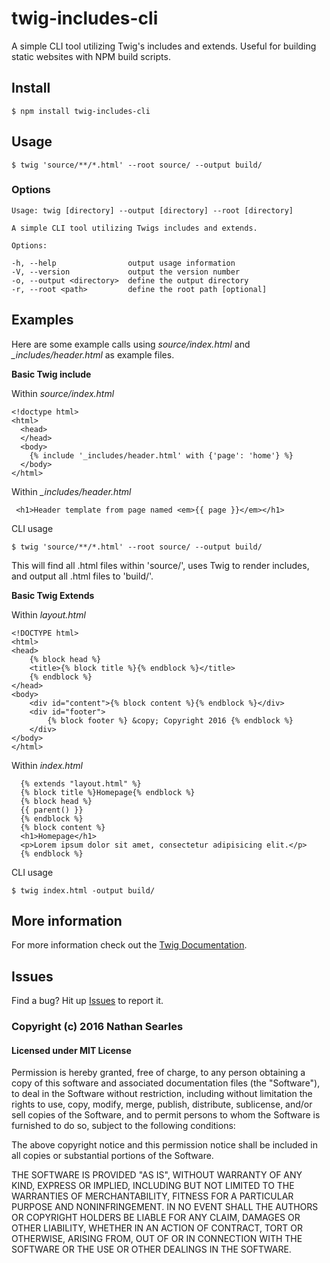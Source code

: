 # twig-includes-cli

A simple CLI tool utilizing Twig's includes and extends. Useful for building static websites with NPM build scripts.

## Install

```
$ npm install twig-includes-cli
```

## Usage

```
$ twig 'source/**/*.html' --root source/ --output build/
```

### Options

```
Usage: twig [directory] --output [directory] --root [directory]

A simple CLI tool utilizing Twigs includes and extends.

Options:

-h, --help                output usage information
-V, --version             output the version number
-o, --output <directory>  define the output directory
-r, --root <path>         define the root path [optional]
```

## Examples

Here are some example calls using *source/index.html* and *_includes/header.html* as example files.

**Basic Twig include**

Within *source/index.html*

```
<!doctype html>
<html>
  <head>
  </head>
  <body>
    {% include '_includes/header.html' with {'page': 'home'} %}
  </body>
</html>
```

Within *_includes/header.html*

```
 <h1>Header template from page named <em>{{ page }}</em></h1>
```

CLI usage

```
$ twig 'source/**/*.html' --root source/ --output build/
```

This will find all .html files within 'source/', uses Twig to render includes, and output all .html files to 'build/'.

**Basic Twig Extends**

Within *layout.html*

```
<!DOCTYPE html>
<html>
<head>
    {% block head %}
    <title>{% block title %}{% endblock %}</title>
    {% endblock %}
</head>
<body>
    <div id="content">{% block content %}{% endblock %}</div>
    <div id="footer">
        {% block footer %} &copy; Copyright 2016 {% endblock %}
    </div>
</body>
</html>
```

Within *index.html*

```
  {% extends "layout.html" %}
  {% block title %}Homepage{% endblock %}
  {% block head %}
  {{ parent() }}
  {% endblock %}
  {% block content %}
  <h1>Homepage</h1>
  <p>Lorem ipsum dolor sit amet, consectetur adipisicing elit.</p>
  {% endblock %}
```

CLI usage

```
$ twig index.html -output build/
```

## More information

For more information check out the [Twig Documentation](http://twig.sensiolabs.org/documentation).

## Issues

Find a bug? Hit up [Issues](https://github.com/nathansearles/twig-includes-cli/issues) to report it.

### Copyright (c) 2016 Nathan Searles

#### Licensed under MIT License

Permission is hereby granted, free of charge, to any person obtaining a copy of this software and associated documentation files (the "Software"), to deal in the Software without restriction, including without limitation the rights to use, copy, modify, merge, publish, distribute, sublicense, and/or sell copies of the Software, and to permit persons to whom the Software is furnished to do so, subject to the following conditions:

The above copyright notice and this permission notice shall be included in all copies or substantial portions of the Software.

THE SOFTWARE IS PROVIDED "AS IS", WITHOUT WARRANTY OF ANY KIND, EXPRESS OR IMPLIED, INCLUDING BUT NOT LIMITED TO THE WARRANTIES OF MERCHANTABILITY, FITNESS FOR A PARTICULAR PURPOSE AND NONINFRINGEMENT. IN NO EVENT SHALL THE AUTHORS OR COPYRIGHT HOLDERS BE LIABLE FOR ANY CLAIM, DAMAGES OR OTHER LIABILITY, WHETHER IN AN ACTION OF CONTRACT, TORT OR OTHERWISE, ARISING FROM, OUT OF OR IN CONNECTION WITH THE SOFTWARE OR THE USE OR OTHER DEALINGS IN THE SOFTWARE.
